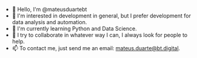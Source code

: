 - 👋 Hello, I'm @mateusduartebt
- 👀 I'm interested in development in general, but I prefer development for data analysis and automation.
- 🌱 I'm currently learning Python and Data Science.
- 💞️ I try to collaborate in whatever way I can, I always look for people to help.
- 📫 To contact me, just send me an email: mateus.duarte@bt.digital.

<!---
mateusduartebt/mateusduartebt is a ✨ special ✨ repository because its `README.md` (this file) appears on your GitHub profile.
You can click the Preview link to take a look at your changes.
--->
